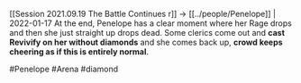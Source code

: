 [[Session 2021.09.19 The Battle Continues r]] -> [[../people/Penelope]] | 2022-01-17
At the end, Penelope has a clear moment where her Rage drops and then she just straight up drops dead. Some clerics come out and **cast Revivify on her without diamonds** and she comes back up, **crowd keeps cheering as if this is entirely normal**.

#Penelope #Arena #diamond 